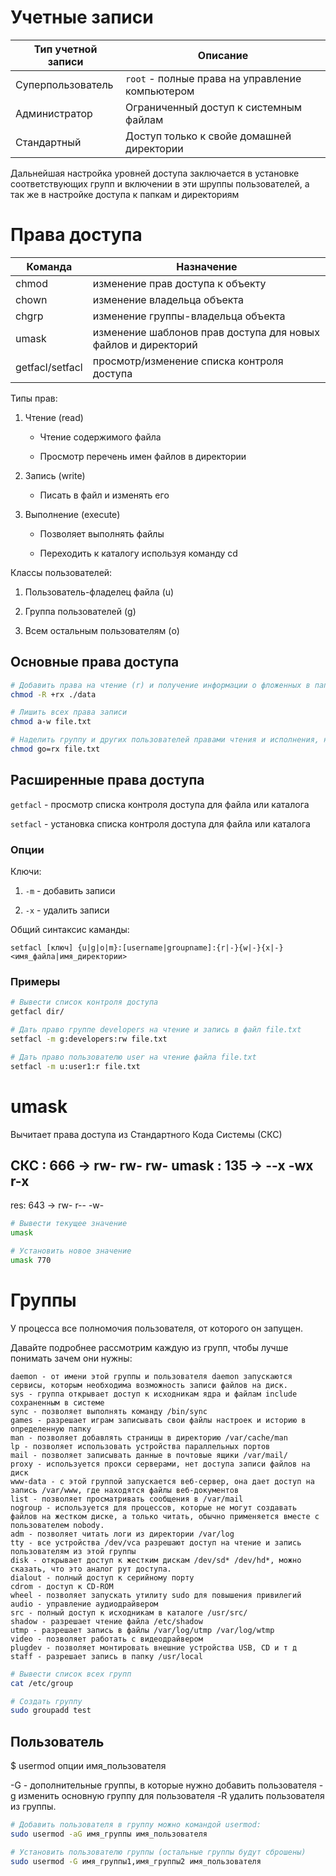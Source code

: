 # Учетные записи

Тип учетной записи | Описание
-------------------|-----------------------------
Суперпользователь  | `root` - полные права на управление компьютером
Администратор      | Ограниченный доступ к системным файлам
Стандартный        | Доступ только к свойе домашней директории

Дальнейшая настройка уровней доступа заключается в установке соответствующих групп и включении в эти шруппы пользователей, а так
же в настройке доступа к папкам и директориям


# Права доступа

Команда             | Назначение
--------------------|-----------------------------
chmod               | изменение прав доступа к объекту
chown               | изменение владельца объекта
chgrp               | изменение группы-владельца объекта
umask               | изменение шаблонов прав доступа для новых файлов и директорий
getfacl/setfacl     | просмотр/изменение списка контроля доступа

Типы прав:

1. Чтение (read)

	+ Чтение содержимого файла

	+ Просмотр перечень имен файлов в директории

2. Запись (write)

	+ Писать в файл и изменять его

3. Выполнение (execute)

	+ Позволяет выполнять файлы 

	+ Переходить к каталогу используя команду cd

Классы пользователей:

1. Пользователь-фладелец файла (u)

2. Группа пользователей (g)

3. Всем остальным пользователям (o)

## Основные права доступа

```bash
# Добавить права на чтение (r) и получение информации о фложенных в папку файлов и директорий (x)
chmod -R +rx ./data

# Лишить всех права записи
chmod a-w file.txt

# Наделить группу и других пользователей правами чтения и исполнения, но не записи
chmod go=rx file.txt
```

## Расширенные права доступа

`getfacl` - просмотр списка контроля доступа для файла или каталога

`setfacl` - установка списка контроля доступа для файла или каталога

### Опции

Ключи:

1. `-m` - добавить записи

2. `-x` - удалить записи

Общий синтаксис каманды:

`setfacl [ключ] {u|g|o|m}:[username|groupname]:{r|-}{w|-}{x|-} <имя_файла|имя_директории>`

### Примеры

```bash
# Вывести список контроля доступа
getfacl dir/

# Дать право группе developers на чтение и запись в файл file.txt
setfacl -m g:developers:rw file.txt

# Дать право пользователю user на чтение файла file.txt
setfacl -m u:user1:r file.txt
```

# umask

Вычитает права доступа из Стандартного Кода Системы (СКС)

СКС   : 666 -> rw- rw- rw-
umask : 135 -> --x -wx r-x
---
res:    643 -> rw- r-- -w-

```bash
# Вывести текущее значение
umask 

# Установить новое значение
umask 770
```

# Группы

 У процесса все полномочия пользователя, от которого он запущен.


Давайте подробнее рассмотрим каждую из групп, чтобы лучше понимать зачем они нужны:

```
daemon - от имени этой группы и пользователя daemon запускаютcя сервисы, которым необходима возможность записи файлов на диск.
sys - группа открывает доступ к исходникам ядра и файлам include сохраненным в системе
sync - позволяет выполнять команду /bin/sync
games - разрешает играм записывать свои файлы настроек и историю в определенную папку
man - позволяет добавлять страницы в директорию /var/cache/man
lp - позволяет использовать устройства параллельных портов
mail - позволяет записывать данные в почтовые ящики /var/mail/
proxy - используется прокси серверами, нет доступа записи файлов на диск
www-data - с этой группой запускается веб-сервер, она дает доступ на запись /var/www, где находятся файлы веб-документов
list - позволяет просматривать сообщения в /var/mail
nogroup - используется для процессов, которые не могут создавать файлов на жестком диске, а только читать, обычно применяется вместе с пользователем nobody.
adm - позволяет читать логи из директории /var/log
tty - все устройства /dev/vca разрешают доступ на чтение и запись пользователям из этой группы
disk - открывает доступ к жестким дискам /dev/sd* /dev/hd*, можно сказать, что это аналог рут доступа.
dialout - полный доступ к серийному порту
cdrom - доступ к CD-ROM
wheel - позволяет запускать утилиту sudo для повышения привилегий
audio - управление аудиодрайвером
src - полный доступ к исходникам в каталоге /usr/src/
shadow - разрешает чтение файла /etc/shadow
utmp - разрешает запись в файлы /var/log/utmp /var/log/wtmp
video - позволяет работать с видеодрайвером
plugdev - позволяет монтировать внешние устройства USB, CD и т д
staff - разрешает запись в папку /usr/local
```

```bash
# Вывести список всех групп
cat /etc/group

# Создать группу
sudo groupadd test
```
## Пользователь

$ usermod опции имя_пользователя

-G - дополнительные группы, в которые нужно добавить пользователя
-g изменить основную группу для пользователя
-R удалить пользователя из группы.


```bash
# Добавить пользователя в группу можно командой usermod:
sudo usermod -aG имя_группы имя_пользователя

# Установить пользователю группы (остальные группы будут сброшены)
sudo usermod -G имя_группы1,имя_группы2 имя_пользователя
```
